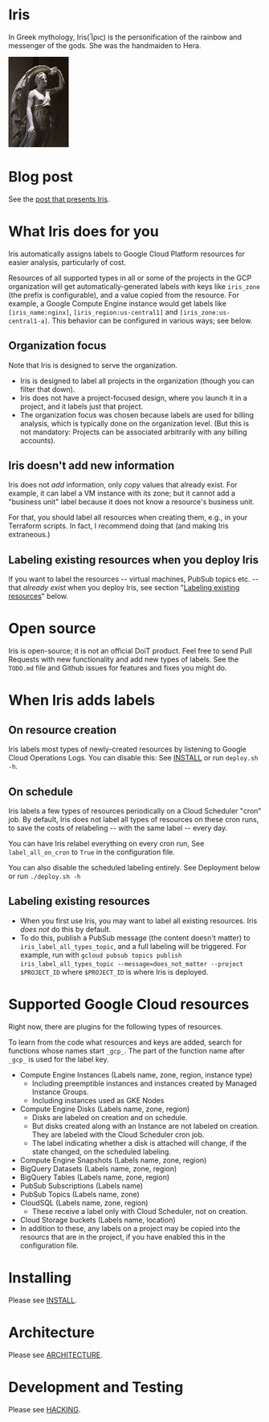 # Iris

In Greek mythology, Iris(Ἶρις) is the personification of the rainbow and messenger of the gods. She was the handmaiden to Hera.

![Iris](./iris.jpg "Iris") 
# Blog post

See
the [post that presents Iris](https://blog.doit-intl.com/iris-3-automatic-labeling-for-cost-control-7451b480ee13?source=friends_link&sk=b934039e5dc35c9d5e377b6a15fb6381).

# What Iris does for you

Iris automatically assigns labels to Google Cloud Platform resources for easier analysis, particularly of cost.

Resources of all supported types in all or some of the projects in the GCP organization will get automatically-generated labels with keys like `iris_zone` (the prefix is configurable), and a value copied from the resource. For example, a Google Compute Engine instance would get labels like
`[iris_name:nginx]`, `[iris_region:us-central1]` and `[iris_zone:us-central1-a]`. This behavior can be configured in various ways; see below.

##  Organization focus

Note that Iris is designed to serve the organization.
* Iris is designed to label all projects in the organization (though you can filter that down).
* Iris does not have a project-focused design, where you launch it in a project, and it labels just that project. 
* The organization focus was chosen because labels are used for billing analysis, which is typically done on the organization level. (But this is not mandatory: Projects can be associated arbitrarily with any billing accounts). 

## Iris doesn't add new information

Iris does not *add* information, only *copy* values that already exist. For example, it can label a VM instance with its zone; but it cannot add a "business unit" label because it does not know a resource's business unit. 

For that, you should label all resources when creating them, e.g., in your Terraform scripts. In fact, I recommend doing that (and making Iris extraneous.)

## Labeling existing resources when you deploy Iris

If you want to label the resources -- virtual machines, PubSub topics etc. -- that *already exist* when you deploy Iris, see section "[Labeling existing resources](#labeling-existing-resources)" below.

# Open source

Iris is open-source; it is not an official DoiT product. Feel free to send Pull Requests with  new functionality and add new types of labels. See the `TODO.md` file and Github issues for features and fixes you might do.

# When Iris adds labels

## On resource creation

Iris labels most types of newly-created resources by listening to Google Cloud Operations Logs. You can disable this: See [INSTALL](INSTALL.md) or run `deploy.sh -h`.  

## On schedule

Iris labels a few types of resources periodically on a Cloud Scheduler "cron" job. By default, Iris does not label all types of resources  on these cron runs, to save the costs of relabeling -- with the same label -- every day.

You can have Iris relabel everything on every cron run, See `label_all_on_cron` to `True` in the configuration file.

You can also disable the scheduled labeling entirely. See Deployment below or run `./deploy.sh -h`

## Labeling existing resources

* When you first use Iris, you may want to label all existing resources. Iris *does not* do this by default.
* To do this, publish a PubSub message (the content doesn't matter) to `iris_label_all_types_topic`, and a full labeling will be triggered. For example, run with `gcloud pubsub topics publish iris_label_all_types_topic --message=does_not_matter --project $PROJECT_ID` where `$PROJECT_ID` is where Iris is deployed.

# Supported Google Cloud resources

Right now, there are plugins for the following types of resources.

To learn from the code what resources and keys are added, search for functions whose
names start `_gcp_`. The part of the function name after `_gcp_` is used for the label key.

* Compute Engine Instances (Labels name, zone, region, instance type)
    * Including preemptible instances and instances created by Managed Instance Groups.
    * Including instances used as GKE Nodes
* Compute Engine Disks (Labels name, zone, region)
    * Disks are labeled on creation and on schedule.
    * But disks created along with an Instance are not labeled on creation. They are labeled with the Cloud Scheduler cron job.
    * The label indicating whether a disk is attached will change, if the state changed, on the scheduled labeling.
* Compute Engine Snapshots (Labels name, zone, region)
* BigQuery Datasets (Labels name, zone, region)
* BigQuery Tables (Labels name, zone, region)
* PubSub Subscriptions (Labels name)
* PubSub Topics (Labels name, zone)
* CloudSQL (Labels name, zone, region)
    * These receive a label only with Cloud Scheduler, not on creation.
* Cloud Storage buckets (Labels name, location)
* In addition to these, any labels on a project may be copied into the resourcs that are in the project, if you have enabled this in  the
  configuration file.

 
# Installing
Please see [INSTALL](./INSTALL.md).
# Architecture
Please see [ARCHITECTURE](./ARCHITECTURE.md).
# Development and Testing
Please see [HACKING](./HACKING.md).
 